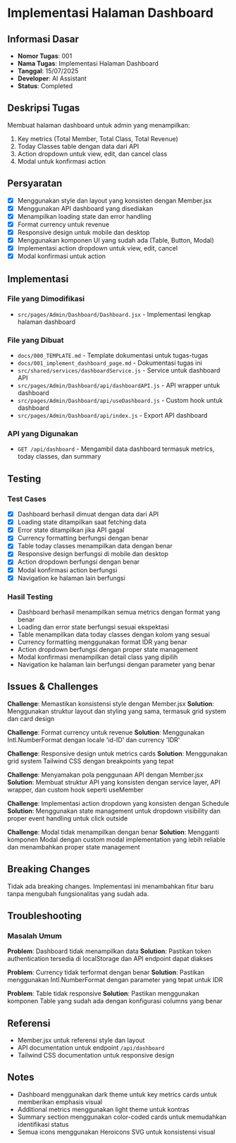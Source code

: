 # Implementasi Halaman Dashboard

## Informasi Dasar
- **Nomor Tugas**: 001
- **Nama Tugas**: Implementasi Halaman Dashboard
- **Tanggal**: 15/07/2025
- **Developer**: AI Assistant
- **Status**: Completed

## Deskripsi Tugas
Membuat halaman dashboard untuk admin yang menampilkan:
1. Key metrics (Total Member, Total Class, Total Revenue)
2. Today Classes table dengan data dari API
3. Action dropdown untuk view, edit, dan cancel class
4. Modal untuk konfirmasi action

## Persyaratan
- [x] Menggunakan style dan layout yang konsisten dengan Member.jsx
- [x] Menggunakan API dashboard yang disediakan
- [x] Menampilkan loading state dan error handling
- [x] Format currency untuk revenue
- [x] Responsive design untuk mobile dan desktop
- [x] Menggunakan komponen UI yang sudah ada (Table, Button, Modal)
- [x] Implementasi action dropdown untuk view, edit, cancel
- [x] Modal konfirmasi untuk action

## Implementasi
### File yang Dimodifikasi
- `src/pages/Admin/Dashboard/Dashboard.jsx` - Implementasi lengkap halaman dashboard

### File yang Dibuat
- `docs/000_TEMPLATE.md` - Template dokumentasi untuk tugas-tugas
- `docs/001_implement_dashboard_page.md` - Dokumentasi tugas ini
- `src/shared/services/dashboardService.js` - Service untuk dashboard API
- `src/pages/Admin/Dashboard/api/dashboardAPI.js` - API wrapper untuk dashboard
- `src/pages/Admin/Dashboard/api/useDashboard.js` - Custom hook untuk dashboard
- `src/pages/Admin/Dashboard/api/index.js` - Export API dashboard

### API yang Digunakan
- `GET /api/dashboard` - Mengambil data dashboard termasuk metrics, today classes, dan summary

## Testing
### Test Cases
- [x] Dashboard berhasil dimuat dengan data dari API
- [x] Loading state ditampilkan saat fetching data
- [x] Error state ditampilkan jika API gagal
- [x] Currency formatting berfungsi dengan benar
- [x] Table today classes menampilkan data dengan benar
- [x] Responsive design berfungsi di mobile dan desktop
- [x] Action dropdown berfungsi dengan benar
- [x] Modal konfirmasi action berfungsi
- [x] Navigation ke halaman lain berfungsi

### Hasil Testing
- Dashboard berhasil menampilkan semua metrics dengan format yang benar
- Loading dan error state berfungsi sesuai ekspektasi
- Table menampilkan data today classes dengan kolom yang sesuai
- Currency formatting menggunakan format IDR yang benar
- Action dropdown berfungsi dengan proper state management
- Modal konfirmasi menampilkan detail class yang dipilih
- Navigation ke halaman lain berfungsi dengan parameter yang benar

## Issues & Challenges
**Challenge**: Memastikan konsistensi style dengan Member.jsx
**Solution**: Menggunakan struktur layout dan styling yang sama, termasuk grid system dan card design

**Challenge**: Format currency untuk revenue
**Solution**: Menggunakan Intl.NumberFormat dengan locale 'id-ID' dan currency 'IDR'

**Challenge**: Responsive design untuk metrics cards
**Solution**: Menggunakan grid system Tailwind CSS dengan breakpoints yang tepat

**Challenge**: Menyamakan pola penggunaan API dengan Member.jsx
**Solution**: Membuat struktur API yang konsisten dengan service layer, API wrapper, dan custom hook seperti useMember

**Challenge**: Implementasi action dropdown yang konsisten dengan Schedule
**Solution**: Menggunakan state management untuk dropdown visibility dan proper event handling untuk click outside

**Challenge**: Modal tidak menampilkan dengan benar
**Solution**: Mengganti komponen Modal dengan custom modal implementation yang lebih reliable dan menambahkan proper state management

## Breaking Changes
Tidak ada breaking changes. Implementasi ini menambahkan fitur baru tanpa mengubah fungsionalitas yang sudah ada.

## Troubleshooting
### Masalah Umum
**Problem**: Dashboard tidak menampilkan data
**Solution**: Pastikan token authentication tersedia di localStorage dan API endpoint dapat diakses

**Problem**: Currency tidak terformat dengan benar
**Solution**: Pastikan menggunakan Intl.NumberFormat dengan parameter yang tepat untuk IDR

**Problem**: Table tidak responsive
**Solution**: Pastikan menggunakan komponen Table yang sudah ada dengan konfigurasi columns yang benar

## Referensi
- Member.jsx untuk referensi style dan layout
- API documentation untuk endpoint `/api/dashboard`
- Tailwind CSS documentation untuk responsive design

## Notes
- Dashboard menggunakan dark theme untuk key metrics cards untuk memberikan emphasis visual
- Additional metrics menggunakan light theme untuk kontras
- Summary section menggunakan color-coded cards untuk memudahkan identifikasi status
- Semua icons menggunakan Heroicons SVG untuk konsistensi visual 